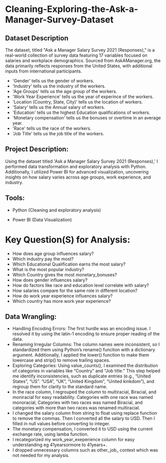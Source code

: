 # Cleaning-Exploring-the-Ask-a-Manager-Survey-Dataset
## Dataset Description
The dataset, titled "Ask a Manager Salary Survey 2021 (Responses)," is a real-world collection of survey data featuring 17 variables focused on salaries and workplace demographics. Sourced from AskAManager.org, the data primarily reflects responses from the United States, with additional inputs from international participants.

+ 'Gender' tells us the gender of workers.
+ 'Industry' tells us the industry of the workers.
+ 'Age Groups' tells us the age group of the workers.
+ 'Work Year Experience' tells us the year of experince of the workers.
+ 'Location (Country, State, City)' tells us the location of workers.
+ 'Salary' tells us the Annual salary of workers.
+ 'Education' tells us the highest Education qualifications of workers.
+ 'Monetary compensation' tells us the bonuses or overtime in an average year.
+ 'Race' tells us the race of the workers.
+ 'Job Title' tells us the job title of the workers.

## Project Description: 
Using the dataset titled 'Ask a Manager Salary Survey 2021 (Responses),' I performed data transformation and exploratory analysis with Python. Additionally, I utilized Power BI for advanced visualization, uncovering insights on how salary varies across age groups, work experience, and industry.

## Tools: 
+ Python (Cleaning and exploratory analysis)

+ Power BI (Data Visualization)

# Key Question(S) for Analysis:
+ How does age group influences salary?
+ Which industry pay the most?
+ Which Educational Qualification earns the most salary?
+ What is the most popular industry?
+ Which Country gives the most monetary_bonuses?
+ How does gender influences salary?
+ How do factors like race and education level correlate with salary?
+ How salaries compare for the same role in different location?
+ How do work year experience influences salary?
+ Which country has more work year experience?


## Data Wrangling:
+ Handling Encoding Errors: The first hurdle was an encoding issue. I resolved it by using the latin-1 encoding to ensure proper reading of the data.
+ Renaming Irregular Columns: The column names were inconsistent, so I standardized them using Python’s rename() function with a dictionary argument. Additionally, I applied the lower() function to make them lowercase and strip() to remove trailing spaces.
+ Exploring Categories: Using value_counts(), I examined the distribution of categories in variables like “Country” and “Job title.” This step helped me identify inconsistencies, such as duplicate entries (e.g., “United States”, “US”. “USA”, “UK”, “United Kingdom”, “United kinkdom”), and regroup them for clarity to the standard name.
+ In the race column, I regrouped the column to multiracial, Biracial, and moniracial for easy readability. Categories with one race was named monoracial, Categories with two races was named Biracial, and categories with more than two races was renamed multiracial.
+ I changed the salary column from string to float using replace function to remove the commas. Then I converted all the salary to USD. Then I filled in null values before converting to integer.
+ The monetary compensation, I converted it to USD using the current exchange rate, using lamba function.
+ I recategorized my work_year_exeperience column for easy understanding eg 41yearsormore to 41years+.
+ I dropped unnecessary columns such as other_job_ context which was not needed for my analysis.
